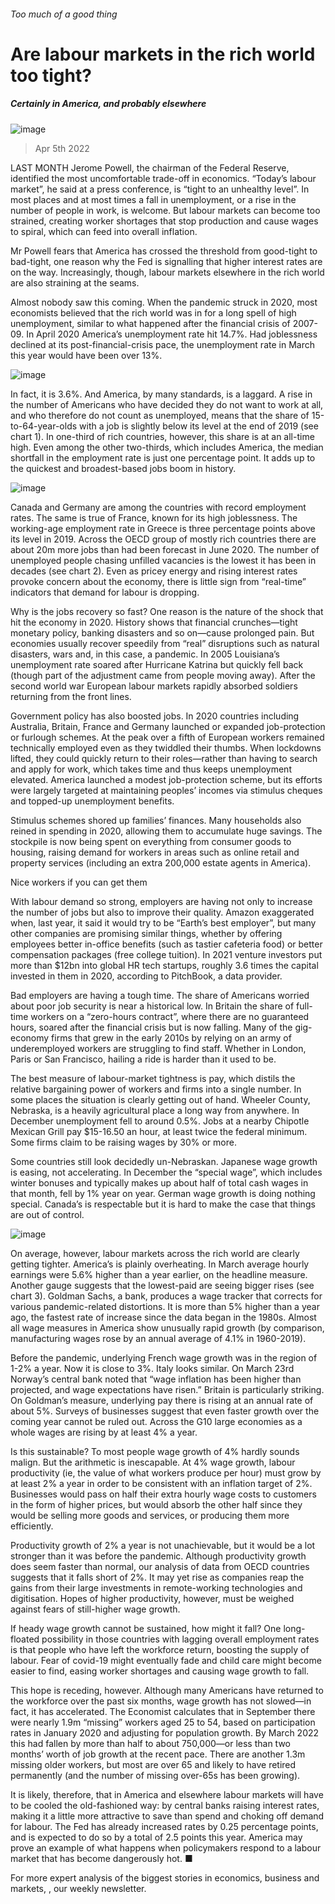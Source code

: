 ###### Too much of a good thing
# Are labour markets in the rich world too tight? 
##### Certainly in America, and probably elsewhere 
![image](images/20220409_fnp502.jpg) 
> Apr 5th 2022 
LAST MONTH Jerome Powell, the chairman of the Federal Reserve, identified the most uncomfortable trade-off in economics. “Today’s labour market”, he said at a press conference, is “tight to an unhealthy level”. In most places and at most times a fall in unemployment, or a rise in the number of people in work, is welcome. But labour markets can become too strained, creating worker shortages that stop production and cause wages to spiral, which can feed into overall inflation.
Mr Powell fears that America has crossed the threshold from good-tight to bad-tight, one reason why the Fed is signalling that higher interest rates are on the way. Increasingly, though, labour markets elsewhere in the rich world are also straining at the seams.

Almost nobody saw this coming. When the pandemic struck in 2020, most economists believed that the rich world was in for a long spell of high unemployment, similar to what happened after the financial crisis of 2007-09. In April 2020 America’s unemployment rate hit 14.7%. Had joblessness declined at its post-financial-crisis pace, the unemployment rate in March this year would have been over 13%.
![image](images/20220409_fnc063.png) 

In fact, it is 3.6%. And America, by many standards, is a laggard. A rise in the number of Americans who have decided they do not want to work at all, and who therefore do not count as unemployed, means that the share of 15-to-64-year-olds with a job is slightly below its level at the end of 2019 (see chart 1). In one-third of rich countries, however, this share is at an all-time high. Even among the other two-thirds, which includes America, the median shortfall in the employment rate is just one percentage point. It adds up to the quickest and broadest-based jobs boom in history.
![image](images/20220409_fnc072.png) 

Canada and Germany are among the countries with record employment rates. The same is true of France, known for its high joblessness. The working-age employment rate in Greece is three percentage points above its level in 2019. Across the OECD group of mostly rich countries there are about 20m more jobs than had been forecast in June 2020. The number of unemployed people chasing unfilled vacancies is the lowest it has been in decades (see chart 2). Even as pricey energy and rising interest rates provoke concern about the economy, there is little sign from “real-time” indicators that demand for labour is dropping.
Why is the jobs recovery so fast? One reason is the nature of the shock that hit the economy in 2020. History shows that financial crunches—tight monetary policy, banking disasters and so on—cause prolonged pain. But economies usually recover speedily from “real” disruptions such as natural disasters, wars and, in this case, a pandemic. In 2005 Louisiana’s unemployment rate soared after Hurricane Katrina but quickly fell back (though part of the adjustment came from people moving away). After the second world war European labour markets rapidly absorbed soldiers returning from the front lines.
Government policy has also boosted jobs. In 2020 countries including Australia, Britain, France and Germany launched or expanded job-protection or furlough schemes. At the peak over a fifth of European workers remained technically employed even as they twiddled their thumbs. When lockdowns lifted, they could quickly return to their roles—rather than having to search and apply for work, which takes time and thus keeps unemployment elevated. America launched a modest job-protection scheme, but its efforts were largely targeted at maintaining peoples’ incomes via stimulus cheques and topped-up unemployment benefits.
Stimulus schemes shored up families’ finances. Many households also reined in spending in 2020, allowing them to accumulate huge savings. The stockpile is now being spent on everything from consumer goods to housing, raising demand for workers in areas such as online retail and property services (including an extra 200,000 estate agents in America).
Nice workers if you can get them
With labour demand so strong, employers are having not only to increase the number of jobs but also to improve their quality. Amazon exaggerated when, last year, it said it would try to be “Earth’s best employer”, but many other companies are promising similar things, whether by offering employees better in-office benefits (such as tastier cafeteria food) or better compensation packages (free college tuition). In 2021 venture investors put more than $12bn into global HR tech startups, roughly 3.6 times the capital invested in them in 2020, according to PitchBook, a data provider.
Bad employers are having a tough time. The share of Americans worried about poor job security is near a historical low. In Britain the share of full-time workers on a “zero-hours contract”, where there are no guaranteed hours, soared after the financial crisis but is now falling. Many of the gig-economy firms that grew in the early 2010s by relying on an army of underemployed workers are struggling to find staff. Whether in London, Paris or San Francisco, hailing a ride is harder than it used to be.
The best measure of labour-market tightness is pay, which distils the relative bargaining power of workers and firms into a single number. In some places the situation is clearly getting out of hand. Wheeler County, Nebraska, is a heavily agricultural place a long way from anywhere. In December unemployment fell to around 0.5%. Jobs at a nearby Chipotle Mexican Grill pay $15-16.50 an hour, at least twice the federal minimum. Some firms claim to be raising wages by 30% or more.
Some countries still look decidedly un-Nebraskan. Japanese wage growth is easing, not accelerating. In December the “special wage”, which includes winter bonuses and typically makes up about half of total cash wages in that month, fell by 1% year on year. German wage growth is doing nothing special. Canada’s is respectable but it is hard to make the case that things are out of control.
![image](images/20220409_fnc050.png) 

On average, however, labour markets across the rich world are clearly getting tighter. America’s is plainly overheating. In March average hourly earnings were 5.6% higher than a year earlier, on the headline measure. Another gauge suggests that the lowest-paid are seeing bigger rises (see chart 3). Goldman Sachs, a bank, produces a wage tracker that corrects for various pandemic-related distortions. It is more than 5% higher than a year ago, the fastest rate of increase since the data began in the 1980s. Almost all wage measures in America show unusually rapid growth (by comparison, manufacturing wages rose by an annual average of 4.1% in 1960-2019).
Before the pandemic, underlying French wage growth was in the region of 1-2% a year. Now it is close to 3%. Italy looks similar. On March 23rd Norway’s central bank noted that “wage inflation has been higher than projected, and wage expectations have risen.” Britain is particularly striking. On Goldman’s measure, underlying pay there is rising at an annual rate of about 5%. Surveys of businesses suggest that even faster growth over the coming year cannot be ruled out. Across the G10 large economies as a whole wages are rising by at least 4% a year.
Is this sustainable? To most people wage growth of 4% hardly sounds malign. But the arithmetic is inescapable. At 4% wage growth, labour productivity (ie, the value of what workers produce per hour) must grow by at least 2% a year in order to be consistent with an inflation target of 2%. Businesses would pass on half their extra hourly wage costs to customers in the form of higher prices, but would absorb the other half since they would be selling more goods and services, or producing them more efficiently.
Productivity growth of 2% a year is not unachievable, but it would be a lot stronger than it was before the pandemic. Although productivity growth does seem faster than normal, our analysis of data from OECD countries suggests that it falls short of 2%. It may yet rise as companies reap the gains from their large investments in remote-working technologies and digitisation. Hopes of higher productivity, however, must be weighed against fears of still-higher wage growth.
If heady wage growth cannot be sustained, how might it fall? One long-floated possibility in those countries with lagging overall employment rates is that people who have left the workforce return, boosting the supply of labour. Fear of covid-19 might eventually fade and child care might become easier to find, easing worker shortages and causing wage growth to fall.
This hope is receding, however. Although many Americans have returned to the workforce over the past six months, wage growth has not slowed—in fact, it has accelerated. The Economist calculates that in September there were nearly 1.9m “missing” workers aged 25 to 54, based on participation rates in January 2020 and adjusting for population growth. By March 2022 this had fallen by more than half to about 750,000—or less than two months’ worth of job growth at the recent pace. There are another 1.3m missing older workers, but most are over 65 and likely to have retired permanently (and the number of missing over-65s has been growing).
It is likely, therefore, that in America and elsewhere labour markets will have to be cooled the old-fashioned way: by central banks raising interest rates, making it a little more attractive to save than spend and choking off demand for labour. The Fed has already increased rates by 0.25 percentage points, and is expected to do so by a total of 2.5 points this year. America may prove an example of what happens when policymakers respond to a labour market that has become dangerously hot. ■
For more expert analysis of the biggest stories in economics, business and markets, , our weekly newsletter.
